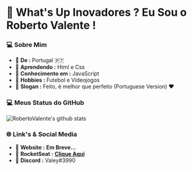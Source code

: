 # 👋 What's Up Inovadores ? Eu Sou o Roberto Valente !

### :computer: Sobre Mim

-  📌 **De :** Portugal 🇵🇹
-  📌 **Aprendendo :** Html e Css
-  📌 **Conhecimento em :** JavaScript 
-  📌 **Hobbies :** Futebol e Vídeojogos
-  📌 **Slogan :** Feito, é melhor que perfeito (Portuguese Version) :heart: 

### :computer: Meus Status do GitHub

![RobertoValente's github stats](https://github-readme-stats.vercel.app/api?username=RobertoValente&show_icons=true)

### 🌐 Link's & Social Media

- 📌 **Website :** **Em Breve...**
- 📌 **RocketSeat :** [**Clique Aqui**](https://app.rocketseat.com.br/me/roberto-valente-06769)
- 📌 **Discord :** Valey#3990
